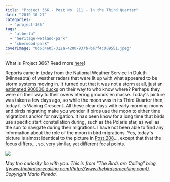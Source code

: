 ```yaml
---
title: "Project 366 - Post No. 211 - In the Third Quarter"
date: "2019-10-27"
categories: 
  - "project-366"
tags: 
  - "alberta"
  - "heritage-wetland-park"
  - "sherwood-park"
coverImage: "0d634605-312a-4200-937b-be7f4c009551.jpeg"
---
```


What is Project 366? Read more [here](https://thebirdsarecalling.com/2019/03/29/project-366/)!

Reports came in today from the National Weather Service in Duluth (Minnesota) of weather radars that were lit up with what appeared to be storm systems moving in. It turned out that it was not a storm at all, just [an estimated 900000 ducks](https://twitter.com/NWSduluth/status/1187486476386177024) on their way to who know where? Perhaps they were on their way to their overwintering grounds en masse. Today's picture was taken a few days ago, so while the moon was in its Third Quarter then, today it is Waning Crescent. All these clear days with early morning moons and birds migrating make you wonder if birds use the moon to either time migrations and/or for navigation. It has been know for a long time that birds use specific start constellation during, such as the Polaris star, as well as the sun to navigate during their migrations. I have not been able to find any information about the role of the moon in bird migrations. Yes, today's picture is almost identical to the picture in [Post 208](https://thebirdsarecalling.com/2019/10/23/project-366-post-no-208-maple-in-repose/)..., except that that the focus differs..., so, very similar, yet different focal points.

![](https://thebirdsarecallingandimustgo.files.wordpress.com/2019/10/0d634605-312a-4200-937b-be7f4c009551.jpeg?w=1024)

_May the curiosity be with you. This is from “The Birds are Calling” blog ([www.thebirdsarecalling.com](http://www.thebirdsarecalling.com)). Copyright Mario Pineda._
